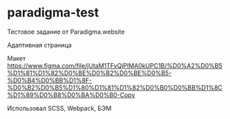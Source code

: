 # paradigma-test

Тестовое задание от Paradigma.website

Адаптивная страница

Макет https://www.figma.com/file/jUtaM1TFvQjPIMA0kUPC1B/%D0%A2%D0%B5%D1%81%D1%82%D0%BE%D0%B2%D0%BE%D0%B5-%D0%B4%D0%BB%D1%8F-%D0%B2%D0%B5%D1%80%D1%81%D1%82%D0%B0%D0%BB%D1%8C%D1%89%D0%B8%D0%BA%D0%B0-Copy

Использовал SCSS, Webpack, БЭМ
